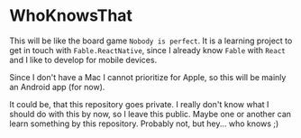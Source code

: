 # WhoKnowsThat

This will be like the board game `Nobody is perfect`. It is a learning project to get in touch with `Fable.ReactNative`, since I already know `Fable` with `React` and I like to develop for mobile devices.

Since I don't have a Mac I cannot prioritize for Apple, so this will be mainly an Android app (for now).

It could be, that this repository goes private. I really don't know what I should do with this by now, so I leave this public. Maybe one or another can learn something by this repository. Probably not, but hey... who knows ;)